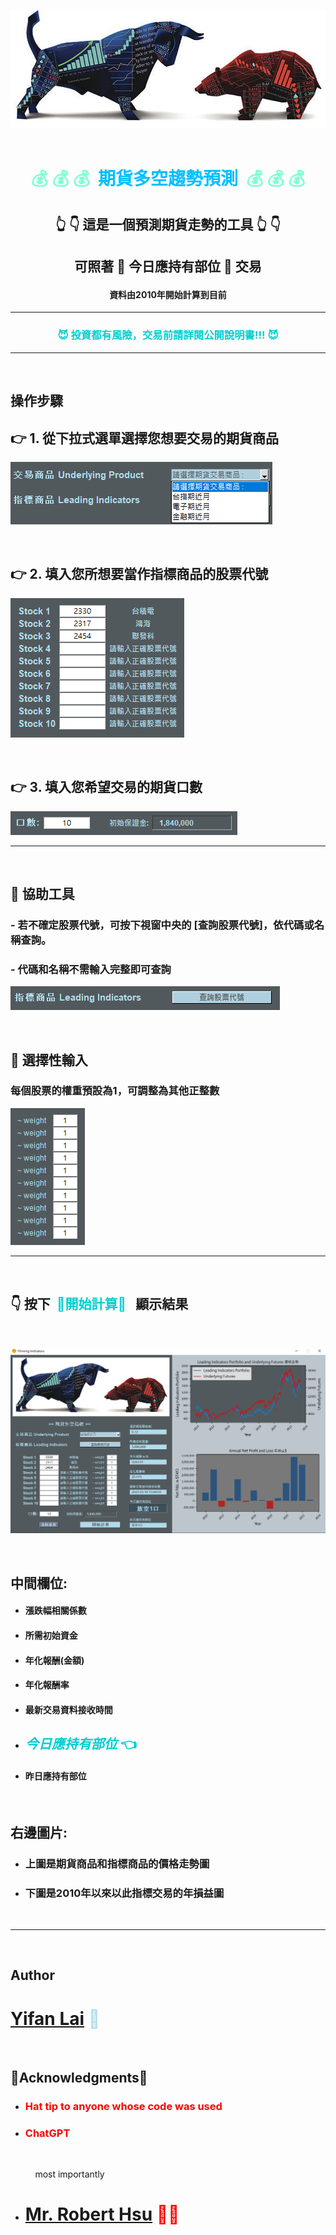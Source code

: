 

![Alt text](images/resized_bullbear7.jpg)
&nbsp; 
 

# <p align="center"> <span style="color: #7FFFD4;">💰 💰 💰&nbsp; </span> </span> <span style="color: #00BFFF;"> **期貨多空趨勢預測** </span> <span style="color: #7FFFD4;">&nbsp;💰 💰 💰 </span> 
</p>



## <p align="center">👆 👇 這是一個預測期貨走勢的工具 👆 👇</p>
## <p align="center"> 可照著 🔵 今日應持有部位 🔵 交易 </p>

#### <p align="center"> 資料由2010年開始計算到目前 </p>

***

### <p align="center"><span style="color: #00CED1;">😈 投資都有風險，交易前請詳閱公開說明書!!! 😈</span></p>


***
&nbsp; 
&nbsp; 

## **操作步驟**


## 👉 1. 從下拉式選單選擇您想要交易的期貨商品
![Alt text](images/futures.png)

&nbsp; 

## 👉 2. 填入您所想要當作指標商品的股票代號
![Alt text](images/stocks.png)

&nbsp; 

## 👉 3. 填入您希望交易的期貨口數
![Alt text](images/numContracts.png)
***

&nbsp; 
&nbsp; 

## **🔵 協助工具**

### - 若不確定股票代號，可按下視窗中央的 [查詢股票代號]，依代碼或名稱查詢。
### - 代碼和名稱不需輸入完整即可查詢
![Alt text](images/codeSearch.png)

&nbsp;

## **🔵 選擇性輸入**

### 每個股票的權重預設為1，可調整為其他正整數
![Alt text](images/weights.png)

***

&nbsp;
&nbsp;

## 👇 按下&nbsp; <span style="color: #00CED1;">**🧮開始計算🧮**</span> &nbsp; 顯示結果
&emsp;

![Alt text](images/demo_0515.png)

&emsp;
## **中間欄位:** 
- #### 漲跌幅相關係數
- #### 所需初始資金
- #### 年化報酬(金額)
- #### 年化報酬率
- #### 最新交易資料接收時間
- ##  <span style="color: #00CED1;">**_今日應持有部位_** 👈</span>
- #### 昨日應持有部位 

&emsp;
## **右邊圖片:**
- ### 上圖是期貨商品和指標商品的價格走勢圖
- ### 下圖是2010年以來以此指標交易的年損益圖

&emsp;
***

&emsp;
&emsp;

## **Author**



# <span style="color: #AFDCEC;">[**Yifan Lai**](https://github.com/Yifanaxan) 👻</span>

&emsp;

## 💛**Acknowledgments**💛

* ### <span style="color: red;">Hat tip to anyone whose code was used</span>
* ### <span style="color: red;">ChatGPT</span>
&emsp;

&nbsp; &nbsp; &nbsp; &nbsp; &nbsp; most importantly
* # <span style="color: red;">[**Mr. Robert Hsu**](https://github.com/roberthsu2003/) 👨‍🏫 </span>
